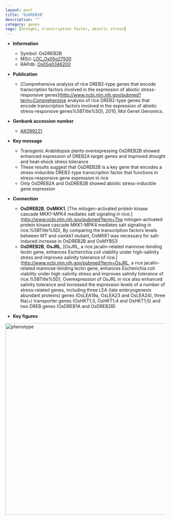 ```yaml
---
layout: post
title: "OsDREB2B"
description: ""
category: genes
tags: [drought, transcription factor, abiotic stress]
---
```


* **Information**  
    + Symbol: OsDREB2B  
    + MSU: [LOC_Os05g27930](http://rice.plantbiology.msu.edu/cgi-bin/ORF_infopage.cgi?orf=LOC_Os05g27930)  
    + RAPdb: [Os05g0346200](http://rapdb.dna.affrc.go.jp/viewer/gbrowse_details/irgsp1?name=Os05g0346200)  

* **Publication**  
    + [Comprehensive analysis of rice DREB2-type genes that encode transcription factors involved in the expression of abiotic stress-responsive genes](http://www.ncbi.nlm.nih.gov/pubmed?term=Comprehensive analysis of rice DREB2-type genes that encode transcription factors involved in the expression of abiotic stress-responsive genes%5BTitle%5D), 2010, Mol Genet Genomics.

* **Genbank accession number**  
    + [AK099221](http://www.ncbi.nlm.nih.gov/nuccore/AK099221)

* **Key message**  
    + Transgenic Arabidopsis plants overexpressing OsDREB2B showed enhanced expression of DREB2A target genes and improved drought and heat-shock stress tolerance
    + These results suggest that OsDREB2B is a key gene that encodes a stress-inducible DREB2-type transcription factor that functions in stress-responsive gene expression in rice
    + Only OsDREB2A and OsDREB2B showed abiotic stress-inducible gene expression

* **Connection**  
    + __OsDREB2B__, __OsMKK1__, [The mitogen-activated protein kinase cascade MKK1-MPK4 mediates salt signaling in rice.](http://www.ncbi.nlm.nih.gov/pubmed?term=The mitogen-activated protein kinase cascade MKK1-MPK4 mediates salt signaling in rice.%5BTitle%5D), By comparing the transcription factors levels between WT and osmkk1 mutant, OsMKK1 was necessary for salt-induced increase in OsDREB2B and OsMYBS3
    + __OsDREB2B__, __OsJRL__, [OsJRL, a rice jacalin-related mannose-binding lectin gene, enhances Escherichia coli viability under high-salinity stress and improves salinity tolerance of rice.](http://www.ncbi.nlm.nih.gov/pubmed?term=OsJRL, a rice jacalin-related mannose-binding lectin gene, enhances Escherichia coli viability under high-salinity stress and improves salinity tolerance of rice.%5BTitle%5D), Overexpression of OsJRL in rice also enhanced salinity tolerance and increased the expression levels of a number of stress-related genes, including three LEA (late embryogenesis abundant proteins) genes (OsLEA19a, OsLEA23 and OsLEA24), three Na(+) transporter genes (OsHKT1;3, OsHKT1;4 and OsHKT1;5) and two DREB genes (OsDREB1A and OsDREB2B)

* **Key figures**  
<img src="https://funricegenes.github.io/images/OsDREB2B.pheno.png" alt="phenotype"  style="width: 600px;"/>



